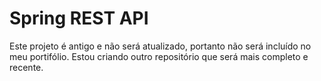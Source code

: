 # Spring REST API

Este projeto é antigo e não será atualizado, portanto não será incluído no meu portifólio.
Estou criando outro repositório que será mais completo e recente.
